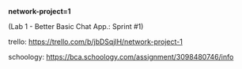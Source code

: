 **network-project=1**

(Lab 1 - Better Basic Chat App.: Sprint #1)

trello: https://trello.com/b/jbDSqjlH/network-project-1

schoology: https://bca.schoology.com/assignment/3098480746/info